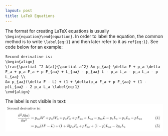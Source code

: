 ```yaml
---
layout: post
title: LaTeX Equations
---
```


The format for creating LaTeX equations is usually ```\begin{equation}\end{equation}```. In order to label the equation, the common method is to write ```\label{eq:1}``` and then later refer to it as ```ref{eq:1}```. See code below for an example:

```
Second derivative is:
\begin{align}
\frac{\partial ^2 A(a)}{\partial a^2} &= p_{aa} \delta F + p_a \delta F_a + p_a F_a + p F_{aa} + L_{aa} - p_{aa} L - p_a L_a - p_a L_a - p L_{aa} \\
&= p_{aa}(\delta F - L) + (1 + \delta)p_a F_a + p F_{aa} + (1 - p)L_{aa} - 2 p_a L_a \label{eq:1}
\end{align}
```

The label is not visible in text:
![derivative](/images/derivative.jpg "derivative")

